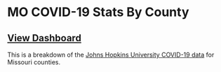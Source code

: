 # MO COVID-19 Stats By County

## [View Dashboard](https://jswelker.github.io/mo-covid19-stats/)

This is a breakdown of the [Johns Hopkins University COVID-19 data](https://github.com/CSSEGISandData/COVID-19) for Missouri counties. 
